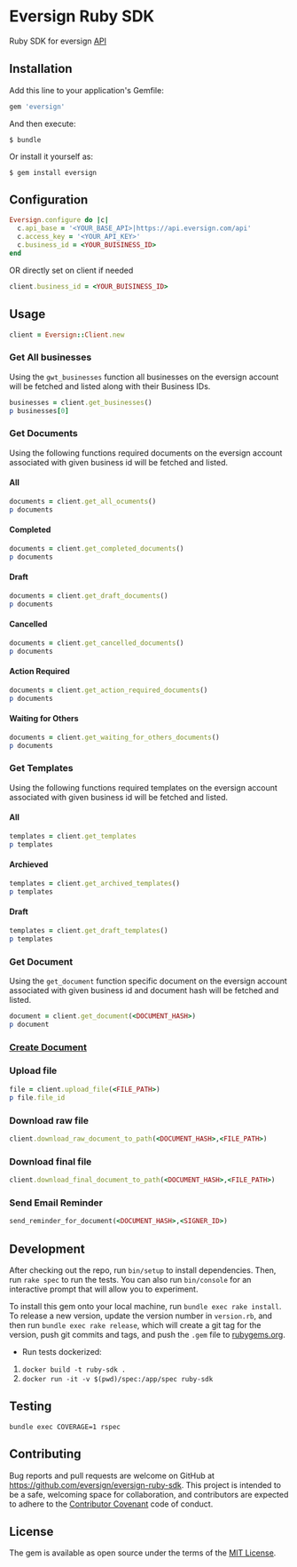 # Eversign Ruby SDK

Ruby SDK for eversign [API](https://eversign.com/api/documentation)

## Installation

Add this line to your application's Gemfile:

```ruby
gem 'eversign'
```

And then execute:

```shell
$ bundle
```

Or install it yourself as:

```shell
$ gem install eversign
```

## Configuration

```ruby
Eversign.configure do |c|
  c.api_base = '<YOUR_BASE_API>|https://api.eversign.com/api'
  c.access_key = '<YOUR_API_KEY>'
  c.business_id = <YOUR_BUISINESS_ID>
end
```

OR directly set on client if needed

```ruby
client.business_id = <YOUR_BUISINESS_ID>
```


## Usage

```ruby
client = Eversign::Client.new
```

### Get All businesses
Using the `gwt_businesses` function all businesses on the eversign account will be fetched and listed along with their Business IDs.


```ruby
businesses = client.get_businesses()
p businesses[0]
```


### Get Documents
Using the following functions required documents on the eversign account associated with given business id will be fetched and listed.

#### All

```ruby
documents = client.get_all_ocuments()
p documents
```

#### Completed

```ruby
documents = client.get_completed_documents()
p documents
```

#### Draft

```ruby
documents = client.get_draft_documents()
p documents
```

#### Cancelled

```ruby
documents = client.get_cancelled_documents()
p documents
```

#### Action Required

```ruby
documents = client.get_action_required_documents()
p documents
```

#### Waiting for Others

```ruby
documents = client.get_waiting_for_others_documents()
p documents
```


### Get Templates
Using the following functions required templates on the eversign account associated with given business id will be fetched and listed.

#### All

```ruby
templates = client.get_templates
p templates
```

#### Archieved

```ruby
templates = client.get_archived_templates()
p templates
```

#### Draft

```ruby
templates = client.get_draft_templates()
p templates
```

### Get Document
Using the `get_document` function specific document on the eversign account associated with given business id and document hash will be fetched and listed.

```ruby
document = client.get_document(<DOCUMENT_HASH>)
p document
```


### [Create Document](/examples/create_document.rb)

### Upload file

```ruby
file = client.upload_file(<FILE_PATH>)
p file.file_id
```

### Download raw file

```ruby
client.download_raw_document_to_path(<DOCUMENT_HASH>,<FILE_PATH>)
```

### Download final file

```ruby
client.download_final_document_to_path(<DOCUMENT_HASH>,<FILE_PATH>)
```

### Send Email Reminder

```ruby
send_reminder_for_document(<DOCUMENT_HASH>,<SIGNER_ID>)
```

## Development

After checking out the repo, run `bin/setup` to install dependencies. Then, run `rake spec` to run the tests. You can also run `bin/console` for an interactive prompt that will allow you to experiment.

To install this gem onto your local machine, run `bundle exec rake install`. To release a new version, update the version number in `version.rb`, and then run `bundle exec rake release`, which will create a git tag for the version, push git commits and tags, and push the `.gem` file to [rubygems.org](https://rubygems.org).

- Run tests dockerized:

1. `docker build -t ruby-sdk .`
2. `docker run -it -v $(pwd)/spec:/app/spec ruby-sdk`

## Testing

```shell
bundle exec COVERAGE=1 rspec
```

## Contributing

Bug reports and pull requests are welcome on GitHub at https://github.com/eversign/eversign-ruby-sdk. This project is intended to be a safe, welcoming space for collaboration, and contributors are expected to adhere to the [Contributor Covenant](http://contributor-covenant.org) code of conduct.


## License

The gem is available as open source under the terms of the [MIT License](http://opensource.org/licenses/MIT).
